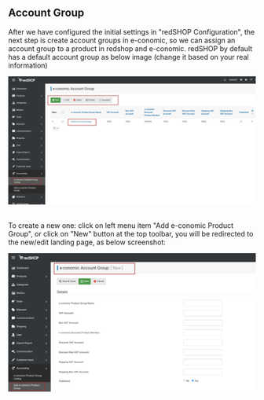 ## Account Group
After we have configured the initial settings in "redSHOP Configuration", the next step is create account groups in e-conomic, so we can assign an account group to a product in redshop and e-conomic. redSHOP by default has a default account group as below image (change it based on your real information)

<img src="./manual/en-US/chapters/e-conomic-integration/img/img1.png" class="example"/><br><br>

To create a new one:  click on left menu item "Add e-conomic Product Group", or click on "New" button at the top toolbar, you will be redirected to the new/edit landing page, as below screenshot:

<img src="./manual/en-US/chapters/e-conomic-integration/img/img2.png" class="example"/>